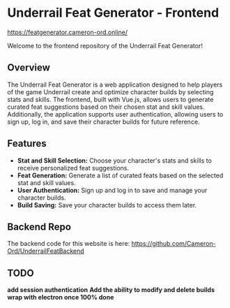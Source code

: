 # Underrail Feat Generator - Frontend
https://featgenerator.cameron-ord.online/


Welcome to the frontend repository of the Underrail Feat Generator!

## Overview

The Underrail Feat Generator is a web application designed to help players of the game Underrail create and optimize character builds by selecting stats and skills. The frontend, built with Vue.js, allows users to generate curated feat suggestions based on their chosen stat and skill values. Additionally, the application supports user authentication, allowing users to sign up, log in, and save their character builds for future reference.

## Features

- **Stat and Skill Selection:** Choose your character's stats and skills to receive personalized feat suggestions.
- **Feat Generation:** Generate a list of curated feats based on the selected stat and skill values.
- **User Authentication:** Sign up and log in to save and manage your character builds.
- **Build Saving:** Save your character builds to access them later.


## Backend Repo 
The backend code for this website is here:
https://github.com/Cameron-Ord/UnderrailFeatBackend


## TODO
**add session authentication**
**Add the ability to modify and delete builds**
**wrap with electron once 100% done**

